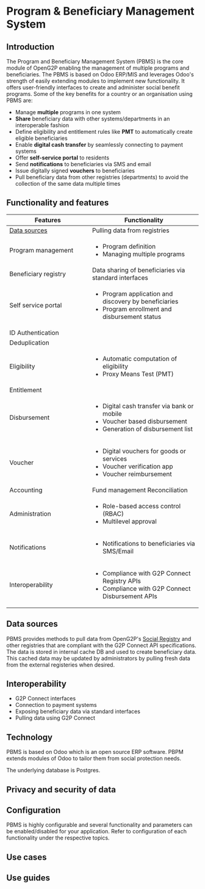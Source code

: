 # Program & Beneficiary Management System

## Introduction&#x20;

The Program and Beneficiary Management System (PBMS) is the core module of OpenG2P enabling the management of multiple programs and beneficiaries. The PBMS is based on Odoo ERP/MIS and leverages Odoo's strength of easily extending modules to implement new functionality.  It offers user-friendly interfaces to create and administer social benefit programs.  Some of the key benefits for a country or an organisation using PBMS are:

* Manage **multiple** programs in one system
* **Share** beneficiary data with other systems/departments in an interoperable fashion
* Define eligibility and entitlement rules like **PMT** to automatically create eligible beneficiaries
* Enable **digital cash transfer** by seamlessly connecting to payment systems
* Offer **self-service portal** to residents
* Send **notifications** to beneficiaries via SMS and email
* Issue digitally signed **vouchers** to beneficiaries
* Pull beneficiary data from other registries (departments) to avoid the collection of the same data multiple times

## Functionality and features

<table><thead><tr><th width="201">Features</th><th>Functionality</th></tr></thead><tbody><tr><td><a href="./#data-sources">Data sources</a></td><td>Pulling data from registries</td></tr><tr><td>Program management</td><td><ul><li>Program definition</li><li>Managing multiple programs</li></ul></td></tr><tr><td>Beneficiary registry</td><td>Data sharing of beneficiaries via standard interfaces</td></tr><tr><td>Self service portal</td><td><ul><li>Program application and discovery by beneficiaries</li><li>Program enrollment and disbursement status </li></ul></td></tr><tr><td>ID Authentication</td><td></td></tr><tr><td>Deduplication</td><td></td></tr><tr><td>Eligibility</td><td><ul><li>Automatic computation of eligibility</li><li>Proxy Means Test (PMT)</li></ul></td></tr><tr><td>Entitlement </td><td></td></tr><tr><td>Disbursement</td><td><ul><li>Digital cash transfer via bank or mobile</li><li>Voucher based disbursement</li><li>Generation of disbursement list</li></ul></td></tr><tr><td>Voucher</td><td><ul><li>Digital vouchers for goods or services</li><li>Voucher verification app</li><li>Voucher reimbursement </li></ul></td></tr><tr><td>Accounting</td><td>Fund management Reconciliation</td></tr><tr><td>Administration</td><td><ul><li>Role-based access control (RBAC)</li><li>Multilevel approval </li></ul></td></tr><tr><td>Notifications</td><td><ul><li>Notifications to beneficiaries via SMS/Email</li></ul></td></tr><tr><td>Interoperability</td><td><ul><li>Compliance with G2P Connect Registry APIs</li><li>Compliance with G2P Connect Disbursement APIs</li></ul></td></tr></tbody></table>

## Data sources

PBMS provides methods to pull data from OpenG2P's [Social Registry](../social-registry.md) and other registries that are compliant with the G2P Connect API specifications.  The data is stored in internal cache DB and used to create beneficiary data. This cached data may be updated by administrators by pulling fresh data from the external registeries when desired.

## Interoperability &#x20;

* G2P Connect interfaces
* Connection to payment systems
* Exposing beneficiary data via standard interfaces
* Pulling data using G2P Connect

## Technology

PBMS is based on Odoo which is an open source ERP software.  PBPM extends modules of Odoo to tailor them from social protection needs.&#x20;

The underlying database is Postgres.

## Privacy and security of data

## Configuration

PBMS is highly configurable and several functionality and parameters can be enabled/disabled for your application.  Refer to configuration of each functionality under the respective topics.

## Use cases

## Use guides
